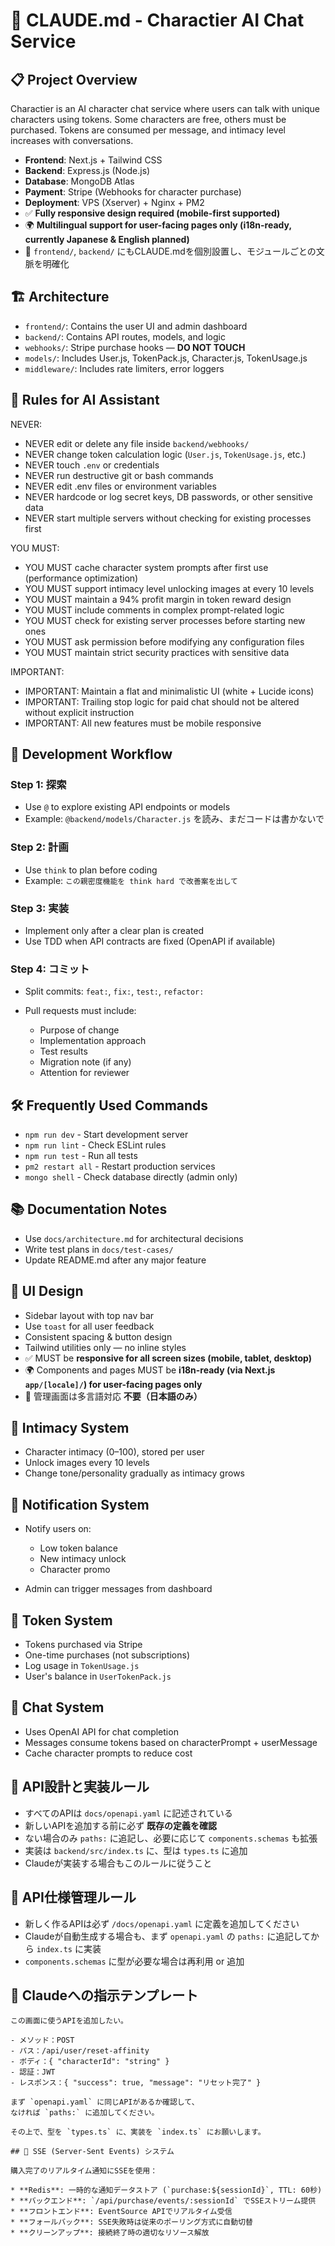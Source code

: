 # 🧠 CLAUDE.md - Charactier AI Chat Service

## 📋 Project Overview

Charactier is an AI character chat service where users can talk with unique characters using tokens.
Some characters are free, others must be purchased. Tokens are consumed per message, and intimacy level increases with conversations.

* **Frontend**: Next.js + Tailwind CSS
* **Backend**: Express.js (Node.js)
* **Database**: MongoDB Atlas
* **Payment**: Stripe (Webhooks for character purchase)
* **Deployment**: VPS (Xserver) + Nginx + PM2
* ✅ **Fully responsive design required (mobile-first supported)**
* 🌍 **Multilingual support for user-facing pages only (i18n-ready, currently Japanese & English planned)**
* 📁 `frontend/`, `backend/` にもCLAUDE.mdを個別設置し、モジュールごとの文脈を明確化

## 🏗️ Architecture

* `frontend/`: Contains the user UI and admin dashboard
* `backend/`: Contains API routes, models, and logic
* `webhooks/`: Stripe purchase hooks — **DO NOT TOUCH**
* `models/`: Includes User.js, TokenPack.js, Character.js, TokenUsage.js
* `middleware/`: Includes rate limiters, error loggers

## 🔐 Rules for AI Assistant

NEVER:

* NEVER edit or delete any file inside `backend/webhooks/`
* NEVER change token calculation logic (`User.js`, `TokenUsage.js`, etc.)
* NEVER touch `.env` or credentials
* NEVER run destructive git or bash commands
* NEVER edit .env files or environment variables
* NEVER hardcode or log secret keys, DB passwords, or other sensitive data
* NEVER start multiple servers without checking for existing processes first

YOU MUST:

* YOU MUST cache character system prompts after first use (performance optimization)
* YOU MUST support intimacy level unlocking images at every 10 levels
* YOU MUST maintain a 94% profit margin in token reward design
* YOU MUST include comments in complex prompt-related logic
* YOU MUST check for existing server processes before starting new ones
* YOU MUST ask permission before modifying any configuration files
* YOU MUST maintain strict security practices with sensitive data

IMPORTANT:

* IMPORTANT: Maintain a flat and minimalistic UI (white + Lucide icons)
* IMPORTANT: Trailing stop logic for paid chat should not be altered without explicit instruction
* IMPORTANT: All new features must be mobile responsive

## 🚀 Development Workflow

### Step 1: 探索

* Use `@` to explore existing API endpoints or models
* Example: `@backend/models/Character.js` を読み、まだコードは書かないで

### Step 2: 計画

* Use `think` to plan before coding
* Example: `この親密度機能を think hard で改善案を出して`

### Step 3: 実装

* Implement only after a clear plan is created
* Use TDD when API contracts are fixed (OpenAPI if available)

### Step 4: コミット

* Split commits: `feat:`, `fix:`, `test:`, `refactor:`
* Pull requests must include:

  * Purpose of change
  * Implementation approach
  * Test results
  * Migration note (if any)
  * Attention for reviewer

## 🛠 Frequently Used Commands

* `npm run dev` - Start development server
* `npm run lint` - Check ESLint rules
* `npm run test` - Run all tests
* `pm2 restart all` - Restart production services
* `mongo shell` - Check database directly (admin only)

## 📚 Documentation Notes

* Use `docs/architecture.md` for architectural decisions
* Write test plans in `docs/test-cases/`
* Update README.md after any major feature

## 📌 UI Design

* Sidebar layout with top nav bar
* Use `toast` for all user feedback
* Consistent spacing & button design
* Tailwind utilities only — no inline styles
* ✅ MUST be **responsive for all screen sizes (mobile, tablet, desktop)**
* 🌍 Components and pages MUST be **i18n-ready (via Next.js `app/[locale]/`) for user-facing pages only**
* 🚫 管理画面は多言語対応 **不要（日本語のみ）**

## 🎨 Intimacy System

* Character intimacy (0–100), stored per user
* Unlock images every 10 levels
* Change tone/personality gradually as intimacy grows

## 📧 Notification System

* Notify users on:

  * Low token balance
  * New intimacy unlock
  * Character promo
* Admin can trigger messages from dashboard

## 🧾 Token System

* Tokens purchased via Stripe
* One-time purchases (not subscriptions)
* Log usage in `TokenUsage.js`
* User's balance in `UserTokenPack.js`

## 💬 Chat System

* Uses OpenAI API for chat completion
* Messages consume tokens based on characterPrompt + userMessage
* Cache character prompts to reduce cost

## 📡 API設計と実装ルール

* すべてのAPIは `docs/openapi.yaml` に記述されている
* 新しいAPIを追加する前に必ず **既存の定義を確認**
* ない場合のみ `paths:` に追記し、必要に応じて `components.schemas` も拡張
* 実装は `backend/src/index.ts` に、型は `types.ts` に追加
* Claudeが実装する場合もこのルールに従うこと

## 📡 API仕様管理ルール

- 新しく作るAPIは必ず `/docs/openapi.yaml` に定義を追加してください
- Claudeが自動生成する場合も、まず `openapi.yaml` の `paths:` に追記してから `index.ts` に実装
- `components.schemas` に型が必要な場合は再利用 or 追加



## 🧠 Claudeへの指示テンプレート

```plaintext
この画面に使うAPIを追加したい。

- メソッド：POST
- パス：/api/user/reset-affinity
- ボディ：{ "characterId": "string" }
- 認証：JWT
- レスポンス：{ "success": true, "message": "リセット完了" }

まず `openapi.yaml` に同じAPIがあるか確認して、
なければ `paths:` に追加してください。

その上で、型を `types.ts` に、実装を `index.ts` にお願いします。

## 🌊 SSE (Server-Sent Events) システム

購入完了のリアルタイム通知にSSEを使用：

* **Redis**: 一時的な通知データストア (`purchase:${sessionId}`, TTL: 60秒)
* **バックエンド**: `/api/purchase/events/:sessionId` でSSEストリーム提供
* **フロントエンド**: EventSource APIでリアルタイム受信
* **フォールバック**: SSE失敗時は従来のポーリング方式に自動切替
* **クリーンアップ**: 接続終了時の適切なリソース解放

